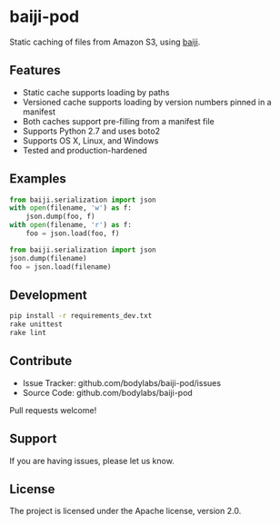 baiji-pod
=========

Static caching of files from Amazon S3, using [baiji][].

[baiji]: http://github.com/bodylabs/baiji


Features
--------

- Static cache supports loading by paths
- Versioned cache supports loading by version numbers pinned in a manifest
- Both caches support pre-filling from a manifest file
- Supports Python 2.7 and uses boto2
- Supports OS X, Linux, and Windows
- Tested and production-hardened


Examples
--------

```py
from baiji.serialization import json
with open(filename, 'w') as f:
    json.dump(foo, f)
with open(filename, 'r') as f:
    foo = json.load(foo, f)
```

```py
from baiji.serialization import json
json.dump(filename)
foo = json.load(filename)
```


Development
-----------

```sh
pip install -r requirements_dev.txt
rake unittest
rake lint
```


Contribute
----------

- Issue Tracker: github.com/bodylabs/baiji-pod/issues
- Source Code: github.com/bodylabs/baiji-pod

Pull requests welcome!


Support
-------

If you are having issues, please let us know.


License
-------

The project is licensed under the Apache license, version 2.0.
